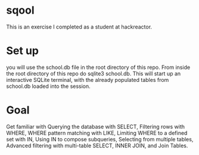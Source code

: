 # sqool
This is an exercise I completed as a student at hackreactor.

# Set up
you will use the school.db file in the root directory of this repo. From inside the root directory of this repo do sqlite3 school.db. This will start up an interactive SQLite terminal, with the already populated tables from school.db loaded into the session.

# Goal
Get familiar with Querying the database with SELECT, Filtering rows with WHERE, WHERE pattern matching with LIKE, Limiting WHERE to a defined set with IN, Using IN to compose subqueries, Selecting from multiple tables, Advanced filtering with multi-table SELECT, INNER JOIN, and Join Tables.
